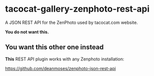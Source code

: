 tacocat-gallery-zenphoto-rest-api
=================================

A JSON REST API for the ZenPhoto used by tacocat.com website.

**You do not want this.**

## You want this other one instead
**This** REST API plugin works with any Zenphoto installation:

https://github.com/deanmoses/zenphoto-json-rest-api
